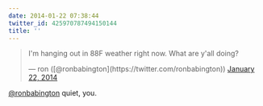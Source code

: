 ```yaml
---
date: 2014-01-22 07:38:44
twitter_id: 425970787494150144
title: ''
---
```


<blockquote class="twitter-tweet"><p lang="en" dir="ltr">I&#39;m hanging out in 88F weather right now. What are y&#39;all doing?</p>&mdash; ron ([@ronbabington](https://twitter.com/ronbabington)) <a href="https://twitter.com/ronbabington/status/425966220773298176?ref_src=twsrc%5Etfw">January 22, 2014</a></blockquote>
<script async src="https://platform.twitter.com/widgets.js" charset="utf-8"></script>

[@ronbabington](https://twitter.com/ronbabington) quiet, you.
